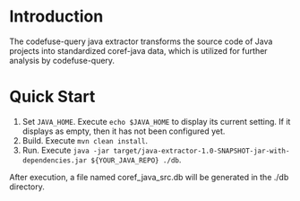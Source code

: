 # Introduction
The codefuse-query java extractor transforms the source code of Java projects into standardized coref-java data, which is utilized for further analysis by codefuse-query.

# Quick Start
1. Set `JAVA_HOME`. Execute `echo $JAVA_HOME` to display its current setting. If it displays as empty, then it has not been configured yet.
2. Build. Execute `mvn clean install`.
3. Run. Execute `java -jar target/java-extractor-1.0-SNAPSHOT-jar-with-dependencies.jar ${YOUR_JAVA_REPO} ./db`. 

After execution, a file named coref_java_src.db will be generated in the ./db directory.

